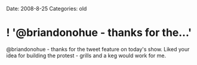Date: 2008-8-25
Categories: old

# ! '@briandonohue - thanks for the...'

@briandonohue - thanks for the tweet feature on today's show. Liked your idea for building the protest - grills and a keg would work for me.
